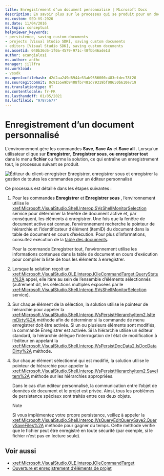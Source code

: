 ```yaml
---
title: Enregistrement d’un document personnalisé | Microsoft Docs
description: En savoir plus sur le processus qui se produit pour un document personnalisé pour un type de projet que vous ajoutez à l’IDE de Visual Studio.
ms.custom: SEO-VS-2020
ms.date: 11/04/2016
ms.topic: conceptual
helpviewer_keywords:
- persistence, saving custom documents
- projects [Visual Studio SDK], saving custom documents
- editors [Visual Studio SDK], saving custom documents
ms.assetid: 040b36d6-1f0a-4579-971c-40fbb46ade1d
author: acangialosi
ms.author: anthc
manager: jillfra
ms.workload:
- vssdk
ms.openlocfilehash: d2d2aa249d6944e33ab9556000c483efdec78f20
ms.sourcegitcommit: 0c9155e9b9408fb7481d79319bf08650b610e719
ms.translationtype: MT
ms.contentlocale: fr-FR
ms.lasthandoff: 01/05/2021
ms.locfileid: "97875677"
---
```

# <a name="saving-a-custom-document"></a>Enregistrement d’un document personnalisé
L’environnement gère les commandes **Save**, **Save As** et **Save all** . Lorsqu’un utilisateur clique sur **Enregistrer**, **Enregistrer sous**, **ou enregistrer tout** dans le menu **fichier** ou ferme la solution, ce qui entraîne un enregistrement tout, le processus suivant se produit.

 ![Éditeur du client-enregistrer](../../extensibility/internals/media/private.gif "Privé") Enregistrer, enregistrer sous et enregistrer la gestion de toutes les commandes pour un éditeur personnalisé

 Ce processus est détaillé dans les étapes suivantes :

1. Pour les commandes **Enregistrer** et **Enregistrer sous** , l’environnement utilise le <xref:Microsoft.VisualStudio.Shell.Interop.SVsShellMonitorSelection> service pour déterminer la fenêtre de document active et, par conséquent, les éléments à enregistrer. Une fois que la fenêtre de document active est connue, l’environnement recherche le pointeur de hiérarchie et l’identificateur d’élément (itemID) du document dans la table de document en cours d’exécution. Pour plus d’informations, consultez exécution de la [table des documents](../../extensibility/internals/running-document-table.md).

     Pour la commande Enregistrer tout, l’environnement utilise les informations contenues dans la table de document en cours d’exécution pour compiler la liste de tous les éléments à enregistrer.

2. Lorsque la solution reçoit un <xref:Microsoft.VisualStudio.OLE.Interop.IOleCommandTarget.QueryStatus%2A> appel, elle itère au sein de l’ensemble d’éléments sélectionnés (autrement dit, les sélections multiples exposées par le <xref:Microsoft.VisualStudio.Shell.Interop.SVsShellMonitorSelection> service).

3. Sur chaque élément de la sélection, la solution utilise le pointeur de hiérarchie pour appeler la <xref:Microsoft.VisualStudio.Shell.Interop.IVsPersistHierarchyItem2.IsItemDirty%2A> méthode afin de déterminer si la commande de menu enregistrer doit être activée. Si un ou plusieurs éléments sont modifiés, la commande Enregistrer est activée. Si la hiérarchie utilise un éditeur standard, la hiérarchie délègue l’interrogation de l’état de modification à l’éditeur en appelant la <xref:Microsoft.VisualStudio.Shell.Interop.IVsPersistDocData2.IsDocDataDirty%2A> méthode.

4. Sur chaque élément sélectionné qui est modifié, la solution utilise le pointeur de hiérarchie pour appeler la <xref:Microsoft.VisualStudio.Shell.Interop.IVsPersistHierarchyItem2.SaveItem%2A> méthode sur les hiérarchies appropriées.

     Dans le cas d’un éditeur personnalisé, la communication entre l’objet de données de document et le projet est privée. Ainsi, tous les problèmes de persistance spéciaux sont traités entre ces deux objets.

    > [!NOTE]
    > Si vous implémentez votre propre persistance, veillez à appeler la <xref:Microsoft.VisualStudio.Shell.Interop.IVsQueryEditQuerySave2.QuerySaveFiles%2A> méthode pour gagner du temps. Cette méthode vérifie que le fichier peut être enregistré en toute sécurité (par exemple, si le fichier n’est pas en lecture seule).

## <a name="see-also"></a>Voir aussi
- <xref:Microsoft.VisualStudio.OLE.Interop.IOleCommandTarget>
- [Ouverture et enregistrement d’éléments de projet](../../extensibility/internals/opening-and-saving-project-items.md)
